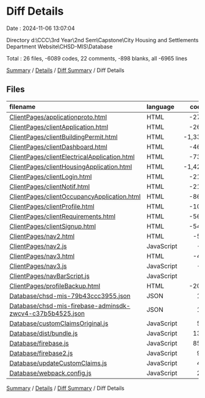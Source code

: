 # Diff Details

Date : 2024-11-06 13:07:04

Directory d:\\CCC\\3rd Year\\2nd Sem\\Capstone\\City Housing and Settlements Department Website\\CHSD-MIS\\Database

Total : 26 files,  -6089 codes, 22 comments, -898 blanks, all -6965 lines

[Summary](results.md) / [Details](details.md) / [Diff Summary](diff.md) / Diff Details

## Files
| filename | language | code | comment | blank | total |
| :--- | :--- | ---: | ---: | ---: | ---: |
| [ClientPages/applicationproto.html](/ClientPages/applicationproto.html) | HTML | -273 | -12 | -31 | -316 |
| [ClientPages/clientApplication.html](/ClientPages/clientApplication.html) | HTML | -260 | -12 | -55 | -327 |
| [ClientPages/clientBuildingPermit.html](/ClientPages/clientBuildingPermit.html) | HTML | -1,335 | -25 | -243 | -1,603 |
| [ClientPages/clientDashboard.html](/ClientPages/clientDashboard.html) | HTML | -469 | -17 | -88 | -574 |
| [ClientPages/clientElectricalApplication.html](/ClientPages/clientElectricalApplication.html) | HTML | -735 | -15 | -106 | -856 |
| [ClientPages/clientHousingApplication.html](/ClientPages/clientHousingApplication.html) | HTML | -1,420 | -16 | -256 | -1,692 |
| [ClientPages/clientLogin.html](/ClientPages/clientLogin.html) | HTML | -214 | -1 | -29 | -244 |
| [ClientPages/clientNotif.html](/ClientPages/clientNotif.html) | HTML | -219 | -10 | -40 | -269 |
| [ClientPages/clientOccupancyApplication.html](/ClientPages/clientOccupancyApplication.html) | HTML | -865 | -16 | -135 | -1,016 |
| [ClientPages/clientProfile.html](/ClientPages/clientProfile.html) | HTML | -108 | -2 | -18 | -128 |
| [ClientPages/clientRequirements.html](/ClientPages/clientRequirements.html) | HTML | -568 | -12 | -62 | -642 |
| [ClientPages/clientSignup.html](/ClientPages/clientSignup.html) | HTML | -542 | -9 | -93 | -644 |
| [ClientPages/nav2.html](/ClientPages/nav2.html) | HTML | -51 | -5 | -7 | -63 |
| [ClientPages/nav2.js](/ClientPages/nav2.js) | JavaScript | -8 | 0 | 0 | -8 |
| [ClientPages/nav3.html](/ClientPages/nav3.html) | HTML | -42 | -5 | -5 | -52 |
| [ClientPages/nav3.js](/ClientPages/nav3.js) | JavaScript | -8 | 0 | 0 | -8 |
| [ClientPages/navBarScript.js](/ClientPages/navBarScript.js) | JavaScript | 0 | 0 | -1 | -1 |
| [ClientPages/profileBackup.html](/ClientPages/profileBackup.html) | HTML | -201 | -2 | -19 | -222 |
| [Database/chsd-mis-79b43ccc3955.json](/Database/chsd-mis-79b43ccc3955.json) | JSON | 13 | 0 | 1 | 14 |
| [Database/chsd-mis-firebase-adminsdk-zwcv4-c37b5b4525.json](/Database/chsd-mis-firebase-adminsdk-zwcv4-c37b5b4525.json) | JSON | 13 | 0 | 1 | 14 |
| [Database/customClaimsOriginal.js](/Database/customClaimsOriginal.js) | JavaScript | 51 | 9 | 8 | 68 |
| [Database/dist/bundle.js](/Database/dist/bundle.js) | JavaScript | 138 | 75 | 55 | 268 |
| [Database/firebase.js](/Database/firebase.js) | JavaScript | 853 | 78 | 197 | 1,128 |
| [Database/firebase2.js](/Database/firebase2.js) | JavaScript | 98 | 14 | 21 | 133 |
| [Database/updateCustomClaims.js](/Database/updateCustomClaims.js) | JavaScript | 40 | 5 | 5 | 50 |
| [Database/webpack.config.js](/Database/webpack.config.js) | JavaScript | 23 | 0 | 2 | 25 |

[Summary](results.md) / [Details](details.md) / [Diff Summary](diff.md) / Diff Details